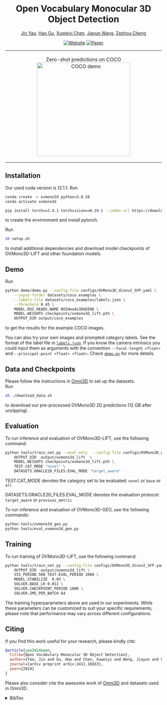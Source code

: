 <div align="center">

<!-- # OVMono3D -->

# Open Vocabulary Monocular 3D Object Detection

[Jin Yao][jy], [Hao Gu][hg], [Xuweiyi Chen][xc], [Jiayun Wang][jw], [Zezhou Cheng][zc]


[![Website](https://img.shields.io/badge/Project-Page-b361ff
)](https://uva-computer-vision-lab.github.io/ovmono3d/)
[![Paper](https://img.shields.io/badge/arXiv-PDF-b31b1b)](https://arxiv.org/pdf/2411.16833)


</div>

<table style="border-collapse: collapse; border: none;">
<tr>
	<!-- <td width="60%">
		<p align="center">
			Zero-shot (+ tracking) on <a href="https://about.facebook.com/realitylabs/projectaria">Project Aria</a> data
			<img src=".github/generalization_demo.gif" alt="Aria demo video"/ height="300">
		</p>
	</td> -->
	<td width="100%">
		<p align="center">
			Zero-shot predictions on COCO
			<img src=".github/coco.png" alt="COCO demo"/ height="300">
		</p>
	</td>
</tr>
</table>


## Installation <a name="installation"></a>
Our used cuda version is 12.1.1.
Run
```bash
conda create -n ovmono3d python=3.8.20
conda activate ovmono3d

pip install torch==2.4.1 torchvision==0.19.1 --index-url https://download.pytorch.org/whl/cu121
```
to create the environment and install pytorch.

Run
```bash
sh setup.sh
```
to install additional dependencies and download model checkpoints of OVMono3D-LIFT and other foundation models.

## Demo <a name="demo"></a>
Run
```bash
python demo/demo.py --config-file configs/OVMono3D_dinov2_SFP.yaml \
	--input-folder datasets/coco_examples \
	--labels-file datasets/coco_examples/labels.json \
	--threshold 0.45 \
	MODEL.ROI_HEADS.NAME ROIHeads3DGDINO \
	MODEL.WEIGHTS checkpoints/ovmono3d_lift.pth \
	OUTPUT_DIR output/coco_examples 
```
to get the results for the example COCO images.

You can also try your own images and prompted category labels. See the format of the label file in [`labels.json`](datasets/coco_examples/labels.json). If you know the camera intrinsics you could input them as arguments with the convention `--focal-length <float>` and `--principal-point <float> <float>`. Check [`demo.py`](demo/demo.py) for more details.


## Data and Checkpoints <a name="data"></a>
Please follow the instructions in [Omni3D](https://github.com/facebookresearch/omni3d/blob/main/DATA.md) to set up the datasets.  
Run
```bash
sh ./download_data.sh
```
to download our pre-processed OVMono3D 2D predictions (12 GB after unzipping).  


## Evaluation <a name="evaluation"></a>


To run inference and evaluation of OVMono3D-LIFT, use the following command:
```bash
python tools/train_net.py --eval-only  --config-file configs/OVMono3D_dinov2_SFP.yaml --num-gpus 2 \
    OUTPUT_DIR  output/ovmono3d_lift  \
    MODEL.WEIGHTS checkpoints/ovmono3d_lift.pth \
    TEST.CAT_MODE "novel" \
    DATASETS.ORACLE2D_FILES.EVAL_MODE "target_aware"
```
TEST.CAT_MODE denotes the category set to be evaluated: `novel` or `base` or `all`

DATASETS.ORACLE2D_FILES.EVAL_MODE denotes the evaluation protocol: `target_aware` or `previous_metric`

To run inference and evaluation of OVMono3D-GEO, use the following commands:
```bash
python tools/ovmono3d_geo.py
python tools/eval_ovmono3d_geo.py
```


## Training <a name="training"></a>

To run training of OVMono3D-LIFT, use the following command:
```bash
python tools/train_net.py --config-file configs/OVMono3D_dinov2_SFP.yaml --num-gpus 8 \
    OUTPUT_DIR  output/ovmono3d_lift \
    VIS_PERIOD 500 TEST.EVAL_PERIOD 2000 \
    MODEL.STABILIZE  0.03 \
    SOLVER.BASE_LR 0.012 \
    SOLVER.CHECKPOINT_PERIOD 1000 \
    SOLVER.IMS_PER_BATCH 64 
```

The training hyperparameters above are used in our experiments. While these parameters can be customized to suit your specific requirements, please note that performance may vary across different configurations.


## Citing <a name="citing"></a>
If you find this work useful for your research, please kindly cite:

```BibTeX
@article{yao2024open,
  title={Open Vocabulary Monocular 3D Object Detection},
  author={Yao, Jin and Gu, Hao and Chen, Xuweiyi and Wang, Jiayun and Cheng, Zezhou},
  journal={arXiv preprint arXiv:2411.16833},
  year={2024}
}
```
Please also consider cite the awesome work of [Omni3D](https://github.com/facebookresearch/omni3d) and datasets used in Omni3D.
<details><summary>BibTex</summary>

```BibTeX
@inproceedings{brazil2023omni3d,
  author =       {Garrick Brazil and Abhinav Kumar and Julian Straub and Nikhila Ravi and Justin Johnson and Georgia Gkioxari},
  title =        {{Omni3D}: A Large Benchmark and Model for {3D} Object Detection in the Wild},
  booktitle =    {CVPR},
  address =      {Vancouver, Canada},
  month =        {June},
  year =         {2023},
  organization = {IEEE},
}
```

```BibTex
@inproceedings{Geiger2012CVPR,
  author = {Andreas Geiger and Philip Lenz and Raquel Urtasun},
  title = {Are we ready for Autonomous Driving? The KITTI Vision Benchmark Suite},
  booktitle = {CVPR},
  year = {2012}
}
``` 

```BibTex
@inproceedings{caesar2020nuscenes,
  title={nuscenes: A multimodal dataset for autonomous driving},
  author={Caesar, Holger and Bankiti, Varun and Lang, Alex H and Vora, Sourabh and Liong, Venice Erin and Xu, Qiang and Krishnan, Anush and Pan, Yu and Baldan, Giancarlo and Beijbom, Oscar},
  booktitle={CVPR},
  year={2020}
}
```

```BibTex
@inproceedings{song2015sun,
  title={Sun rgb-d: A rgb-d scene understanding benchmark suite},
  author={Song, Shuran and Lichtenberg, Samuel P and Xiao, Jianxiong},
  booktitle={CVPR},
  year={2015}
}
```

```BibTex
@inproceedings{dehghan2021arkitscenes,
  title={{ARK}itScenes - A Diverse Real-World Dataset for 3D Indoor Scene Understanding Using Mobile {RGB}-D Data},
  author={Gilad Baruch and Zhuoyuan Chen and Afshin Dehghan and Tal Dimry and Yuri Feigin and Peter Fu and Thomas Gebauer and Brandon Joffe and Daniel Kurz and Arik Schwartz and Elad Shulman},
  booktitle={NeurIPS Datasets and Benchmarks Track (Round 1)},
  year={2021},
}
```

```BibTex
@inproceedings{hypersim,
  author    = {Mike Roberts AND Jason Ramapuram AND Anurag Ranjan AND Atulit Kumar AND
                 Miguel Angel Bautista AND Nathan Paczan AND Russ Webb AND Joshua M. Susskind},
  title     = {{Hypersim}: {A} Photorealistic Synthetic Dataset for Holistic Indoor Scene Understanding},
  booktitle = {ICCV},
  year      = {2021},
}
```

```BibTex
@article{objectron2021,
  title={Objectron: A Large Scale Dataset of Object-Centric Videos in the Wild with Pose Annotations},
  author={Ahmadyan, Adel and Zhang, Liangkai and Ablavatski, Artsiom and Wei, Jianing and Grundmann, Matthias},
  journal={CVPR},
  year={2021},
}
```

</details>


[jy]: https://yaojin17.github.io
[hg]: https://www.linkedin.com/in/hao--gu/
[xc]: https://xuweiyichen.github.io/
[jw]: https://pwang.pw/
[zc]: https://sites.google.com/site/zezhoucheng/

